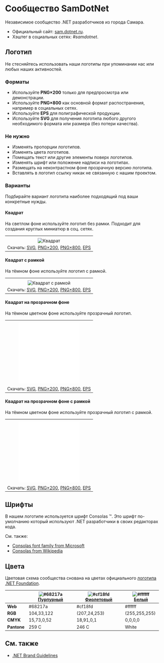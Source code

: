﻿# Сообщество SamDotNet

Независимое сообщество .NET разработчиков из города Самара.

- Официальный сайт: [sam.dotnet.ru](https://sam.dotnet.ru/).
- Хэштег в социальных сетях: _#samdotnet_.

## Логотип

Не стесняйтесь использовать наши логотипы при упоминании нас или любых наших активностей.

### Форматы

- Используйте **PNG×200** только для предпросмотра или демонстрации.
- Используйте **PNG×800** как основной формат распостранения, например в социальных сетях.
- Используйте **EPS** для полиграфической продукции.
- Используйте **SVG** для получения логотипа любого другого необходимого формата или размера (без потери качества).

### Не нужно

- Изменять пропорции логотипов.
- Изменять цвета логотипов.
- Помещать текст или другие элементы поверх логотипов.
- Изменять шрифт или положение надписи на логотипах.
- Размещать на неконтрастном фоне прозрачную версию логотипа.
- Вставлять в логотип ссылку никак не связанную с нашим проектом.

### Варианты

Подбирайте вариант логотипа наиболее подходящий под ваши конкретные нужды.

#### Квадрат

На светлом фоне используйте логотип без рамки. Подходит для создания круглых миниатюр в соц. сетях.

|       |
| :---: |
|       |
| ![Квадрат](samdotnet-logo-squared-200.png) |
| Скачать: [SVG](https://raw.githubusercontent.com/DotNetRu/BrandBook/master/Logo/Sam/samdotnet-logo-squared.svg), [PNG×200](https://raw.githubusercontent.com/DotNetRu/BrandBook/master/Logo/Sam/samdotnet-logo-squared-200.png), [PNG×800](https://raw.githubusercontent.com/DotNetRu/BrandBook/master/Logo/Sam/samdotnet-logo-squared-800.png), [EPS](https://raw.githubusercontent.com/DotNetRu/BrandBook/master/Logo/Sam/samdotnet-logo-squared.eps) |

#### Квадрат с рамкой

На тёмном фоне используйте логотип с рамкой.

|       |
| :---: |
|       |
| ![Квадрат с рамкой](samdotnet-logo-squared-bordered-200.png) |
| Скачать: [SVG](https://raw.githubusercontent.com/DotNetRu/BrandBook/master/Logo/Sam/samdotnet-logo-squared-bordered.svg), [PNG×200](https://raw.githubusercontent.com/DotNetRu/BrandBook/master/Logo/Sam/samdotnet-logo-squared-bordered-200.png), [PNG×800](https://raw.githubusercontent.com/DotNetRu/BrandBook/master/Logo/Sam/samdotnet-logo-squared-bordered-800.png), [EPS](https://raw.githubusercontent.com/DotNetRu/BrandBook/master/Logo/Sam/samdotnet-logo-squared-bordered.eps) |

#### Квадрат на прозрачном фоне

На тёмном цветном фоне используйте прозрачный логотип.

|       |
| :---: |
|       |
| ![Квадрат на прозрачном фоне](samdotnet-logo-squared-white-200.png) |
| Скачать: [SVG](https://raw.githubusercontent.com/DotNetRu/BrandBook/master/Logo/Sam/samdotnet-logo-squared-white.svg), [PNG×200](https://raw.githubusercontent.com/DotNetRu/BrandBook/master/Logo/Sam/samdotnet-logo-squared-white-200.png), [PNG×800](https://raw.githubusercontent.com/DotNetRu/BrandBook/master/Logo/Sam/samdotnet-logo-squared-white-800.png), [EPS](https://raw.githubusercontent.com/DotNetRu/BrandBook/master/Logo/Sam/samdotnet-logo-squared-white.eps) |

#### Квадрат на прозрачном фоне с рамкой

На тёмном цветном фоне используйте прозрачный логотип с рамкой.

|       |
| :---: |
|       |
| ![Квадрат на прозрачном фоне с рамкой](samdotnet-logo-squared-white-bordered-200.png) |
| Скачать: [SVG](https://raw.githubusercontent.com/DotNetRu/BrandBook/master/Logo/Sam/samdotnet-logo-squared-white-bordered.svg), [PNG×200](https://raw.githubusercontent.com/DotNetRu/BrandBook/master/Logo/Sam/samdotnet-logo-squared-white-bordered-200.png), [PNG×800](https://raw.githubusercontent.com/DotNetRu/BrandBook/master/Logo/Sam/samdotnet-logo-squared-white-bordered-800.png), [EPS](https://raw.githubusercontent.com/DotNetRu/BrandBook/master/Logo/Sam/samdotnet-logo-squared-white-bordered.eps) |

## Шрифты

В нашем логотипе используется шрифт Consolas ™. Это шрифт по-умолчанию который используют .NET разработчики в своих редакторах кода.

См. также:

- [Consolas font family from Microsoft](https://docs.microsoft.com/en-us/typography/font-list/consolas)
- [Consolas from Wikipedia](https://en.wikipedia.org/wiki/Consolas)

## Цвета

Цветовая схема сообщества снована на цветах официального [логотипа .NET Foundation](https://github.com/dotnet/swag/tree/master/logo).

|             | ![#68217a](https://placehold.it/15/68217a/ffffff?text=+) [Пурпурный](https://www.color-hex.com/color/68217a) | ![#cf18fd](https://placehold.it/15/cf18fd/ffffff?text=+) [Фиолетовый](https://www.color-hex.com/color/cf18fd) | ![#ffffff](https://placehold.it/15/ffffff/ffffff?text=+) [Белый](https://www.color-hex.com/color/ffffff) |
| ----------- | ---------- | ------------ | ------------- |
| **Web**     | #68217a    | #cf18fd      | #ffffff       |
| **RGB**     | 104,33,122 | (207,24,253) | (255,255,255) |
| **CMYK**    | 15,73,0,52 | 18,91,0,1    | 0,0,0,0       |
| **Pantone** | 259 C      | 246 C        | White         |

## См. также

- [.NET Brand Guidelines](https://github.com/dotnet/brand)

